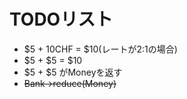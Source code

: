 # TODOリスト

* $5 + 10CHF = $10(レートが2:1の場合)
* $5 + $5 = $10
* $5 + $5 がMoneyを返す
* ~~Bank->reduce(Money)~~